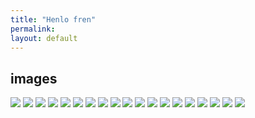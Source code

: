 ```yaml
---
title: "Henlo fren"
permalink: 
layout: default 
---
```

## images
![](apu/addicted.jpg)
![](apu/adventure.jpg)
![](apu/apu-and-boomer.png)
![](apu/apu.png)
![](apu/bed.png)
![](apu/blush.jpg)
![](apu/cars.jpg)
![](apu/chicken.png)
![](apu/_config.yml)
![](apu/cozy.jpeg)
![](apu/darkness.jpg)
![](apu/depressed.png)
![](apu/hug.png)
![](apu/kpal5vbl7xv71.jpg)
![](apu/meme.png)
![](apu/milk.png)
![](apu/pepe.png)
![](apu/pizza.png)
![](apu/thinking.png)
